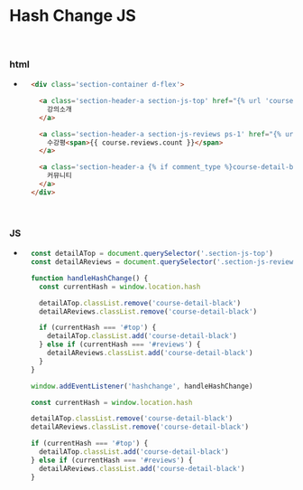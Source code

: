 # Hash Change JS

<br/>

### html
- ```html
    <div class='section-container d-flex'>

      <a class='section-header-a section-js-top' href="{% url 'courses:detail' course.pk %}#top">
        강의소개
      </a>

      <a class='section-header-a section-js-reviews ps-1' href="{% url 'courses:detail' course.pk %}#reviews">
        수강평<span>{{ course.reviews.count }}</span>
      </a>

      <a class='section-header-a {% if comment_type %}course-detail-black{% endif %}' href="{% url 'courses:comment' course.pk %}?type=qna">
        커뮤니티
      </a>
    </div>
  ```

<br/>

### JS
- ```javascript
    const detailATop = document.querySelector('.section-js-top')
    const detailAReviews = document.querySelector('.section-js-reviews')

    function handleHashChange() {
      const currentHash = window.location.hash

      detailATop.classList.remove('course-detail-black')
      detailAReviews.classList.remove('course-detail-black')

      if (currentHash === '#top') {
        detailATop.classList.add('course-detail-black')
      } else if (currentHash === '#reviews') {
        detailAReviews.classList.add('course-detail-black')
      }
    }

    window.addEventListener('hashchange', handleHashChange)

    const currentHash = window.location.hash

    detailATop.classList.remove('course-detail-black')
    detailAReviews.classList.remove('course-detail-black')

    if (currentHash === '#top') {
      detailATop.classList.add('course-detail-black')
    } else if (currentHash === '#reviews') {
      detailAReviews.classList.add('course-detail-black')
    }
  ```